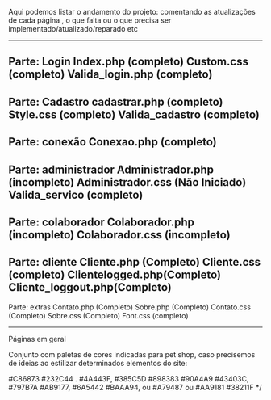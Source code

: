 Aqui podemos listar o andamento do projeto: comentando as atualizações de cada página , o que falta ou o que precisa ser implementado/atualizado/reparado etc

_______________________________________________

Parte: Login
Index.php (completo)
Custom.css (completo)
Valida_login.php (completo)
-----------------------------------------------

Parte: Cadastro
cadastrar.php (completo)
Style.css (completo)
Valida_cadastro (completo)
-----------------------------------------------

Parte: conexão
Conexao.php (completo)
-----------------------------------------------

Parte: administrador
Administrador.php (incompleto)
Administrador.css (Não Iniciado)
Valida_servico (completo)
-----------------------------------------------

Parte: colaborador
Colaborador.php (incompleto)
Colaborador.css (incompleto)
-----------------------------------------------

Parte: cliente
Cliente.php (Completo)
Cliente.css (completo)
Clientelogged.php(Completo)
Cliente_loggout.php(Completo)
-----------------------------------------------

Parte: extras
Contato.php (Completo)
Sobre.php (Completo)
Contato.css (Completo)
Sobre.css (Completo)
Font.css (completo)

-----------------------------------------------

Páginas em geral

Conjunto com paletas de cores indicadas para pet shop, caso precisemos de ideias ao estilizar determinados elementos do site:

  #C86873 #232C44  . #4A443F,   #385C5D  #898383
  #90A4A9  #43403C, #797B7A  #AB9177, #6A5442  #BAAA94,  ou #A79487 ou #AA9181 #38211F */